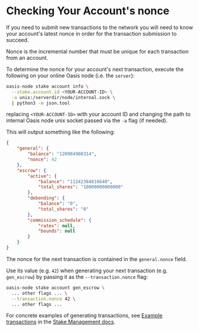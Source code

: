 # Checking Your Account's nonce

If you need to submit new transactions to the network you will need to know your
account's latest nonce in order for the transaction submission to succeed.

Nonce is the incremental number that must be unique for each transaction from an
account.

To determine the nonce for your account's next transaction, execute the
following on your online Oasis node (i.e. the `server`):

```bash
oasis-node stake account info \
  --stake.account.id <YOUR-ACCOUNT-ID> \
  -a unix:/serverdir/node/internal.sock \
  | python3 -m json.tool
```

replacing `<YOUR-ACCOUNT-ID>` with your account ID and changing the path to
internal Oasis node unix socket passed via the `-a` flag (if needed).

This will output something like the following:

```json
{
    "general": {
        "balance": "120984908314",
        "nonce": 42
    },
    "escrow": {
        "active": {
            "balance": "11242384816640",
            "total_shares": "10000000000000"
        },
        "debonding": {
            "balance": "0",
            "total_shares": "0"
        },
        "commission_schedule": {
            "rates": null,
            "bounds": null
        }
    }
}
```

The nonce for the next transaction is contained in the `general.nonce` field.

Use its value (e.g. `42`) when generating your next transaction (e.g.
`gen_escrow`) by passing it as the `--transaction.nonce` flag:

```bash
oasis-node stake account gen_escrow \
  ... other flags ... \
  --transaction.nonce 42 \
  ... other flags ...
```

For concrete examples of generating transactions, see [Example transactions] in
the [Stake Management docs].

[Example transactions]: ../stake-management.md#example-transactions
[Stake Management docs]: ../stake-management.md
